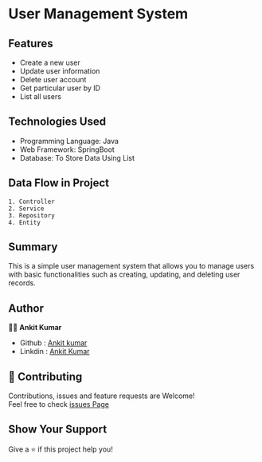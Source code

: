 
# User Management System


## Features
- Create a new user 
- Update user  information
- Delete user account
- Get particular user by ID
- List all users
## Technologies Used
- Programming Language: Java
- Web Framework: SpringBoot
- Database: To Store Data Using List
## Data Flow in Project
    1. Controller
    2. Service
    3. Repository
    4. Entity
## Summary

This is a simple user management system that allows you to manage users with basic functionalities such as creating, updating, and deleting user records.

## Author

 👨‍💼 **Ankit Kumar**
 + Github : [Ankit kumar](https://github.com/ankitk55?tab=repositories)
 + Linkdin : [Ankit Kumar](https://www.linkedin.com/in/ankit-kumar-7300581b3/)
 
## 🤝 Contributing
Contributions, issues and feature requests are Welcome!\
Feel free to check [issues Page](https://github.com/issues) 

## Show Your Support 
 Give a ⭐ if this project help you!